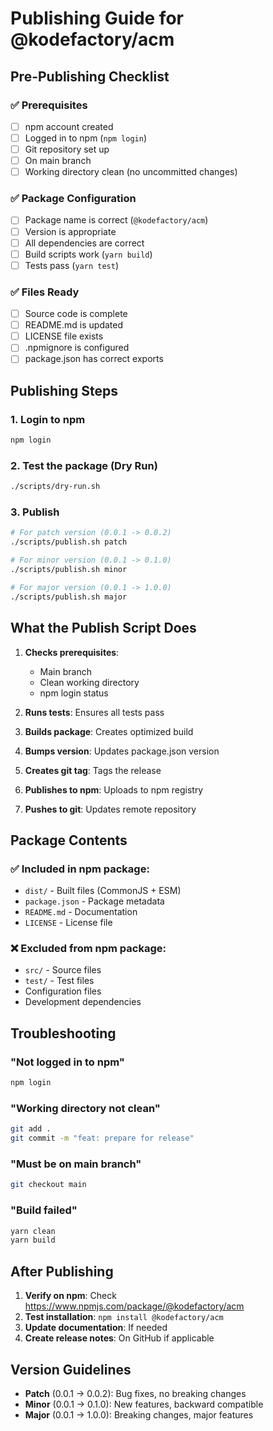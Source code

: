 # Publishing Guide for @kodefactory/acm

## Pre-Publishing Checklist

### ✅ Prerequisites
- [ ] npm account created
- [ ] Logged in to npm (`npm login`)
- [ ] Git repository set up
- [ ] On main branch
- [ ] Working directory clean (no uncommitted changes)

### ✅ Package Configuration
- [ ] Package name is correct (`@kodefactory/acm`)
- [ ] Version is appropriate
- [ ] All dependencies are correct
- [ ] Build scripts work (`yarn build`)
- [ ] Tests pass (`yarn test`)

### ✅ Files Ready
- [ ] Source code is complete
- [ ] README.md is updated
- [ ] LICENSE file exists
- [ ] .npmignore is configured
- [ ] package.json has correct exports

## Publishing Steps

### 1. Login to npm
```bash
npm login
```

### 2. Test the package (Dry Run)
```bash
./scripts/dry-run.sh
```

### 3. Publish
```bash
# For patch version (0.0.1 -> 0.0.2)
./scripts/publish.sh patch

# For minor version (0.0.1 -> 0.1.0)
./scripts/publish.sh minor

# For major version (0.0.1 -> 1.0.0)
./scripts/publish.sh major
```

## What the Publish Script Does

1. **Checks prerequisites**:
   - Main branch
   - Clean working directory
   - npm login status

2. **Runs tests**: Ensures all tests pass

3. **Builds package**: Creates optimized build

4. **Bumps version**: Updates package.json version

5. **Creates git tag**: Tags the release

6. **Publishes to npm**: Uploads to npm registry

7. **Pushes to git**: Updates remote repository

## Package Contents

### ✅ Included in npm package:
- `dist/` - Built files (CommonJS + ESM)
- `package.json` - Package metadata
- `README.md` - Documentation
- `LICENSE` - License file

### ❌ Excluded from npm package:
- `src/` - Source files
- `test/` - Test files
- Configuration files
- Development dependencies

## Troubleshooting

### "Not logged in to npm"
```bash
npm login
```

### "Working directory not clean"
```bash
git add .
git commit -m "feat: prepare for release"
```

### "Must be on main branch"
```bash
git checkout main
```

### "Build failed"
```bash
yarn clean
yarn build
```

## After Publishing

1. **Verify on npm**: Check https://www.npmjs.com/package/@kodefactory/acm
2. **Test installation**: `npm install @kodefactory/acm`
3. **Update documentation**: If needed
4. **Create release notes**: On GitHub if applicable

## Version Guidelines

- **Patch** (0.0.1 → 0.0.2): Bug fixes, no breaking changes
- **Minor** (0.0.1 → 0.1.0): New features, backward compatible
- **Major** (0.0.1 → 1.0.0): Breaking changes, major features